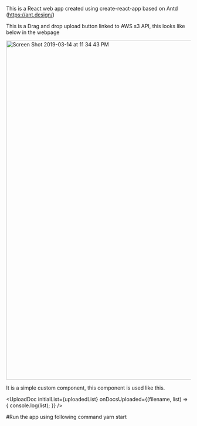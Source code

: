 This is a React web app created using create-react-app based on Antd (https://ant.design/)

This is a Drag and drop upload button linked to AWS s3 API, this looks like below in the webpage

<img width="923" alt="Screen Shot 2019-03-14 at 11 34 43 PM" src="https://user-images.githubusercontent.com/6565989/54413060-c896ea00-46b1-11e9-8bc4-f6ca6dc27dcc.png">



It is a simple custom component, this component is used like this.

  <UploadDoc
    initialList={uploadedList}
    onDocsUploaded={(filename, list) => {
      console.log(list);
    }}
  />


#Run the app using following command
  yarn start

